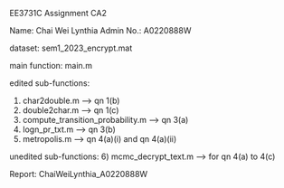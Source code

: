 EE3731C Assignment CA2

Name: Chai Wei Lynthia
Admin No.: A0220888W

dataset: sem1_2023_encrypt.mat

main function: main.m

edited sub-functions: 
1) char2double.m                    --> qn 1(b)
2) double2char.m                    --> qn 1(c)
3) compute_transition_probability.m --> qn 3(a)
4) logn_pr_txt.m 			        --> qn 3(b)
5) metropolis.m			            --> qn 4(a)(i) and qn 4(a)(ii)

unedited sub-functions:
6) mcmc_decrypt_text.m              --> for qn 4(a) to 4(c) 

Report: 
ChaiWeiLynthia_A0220888W


